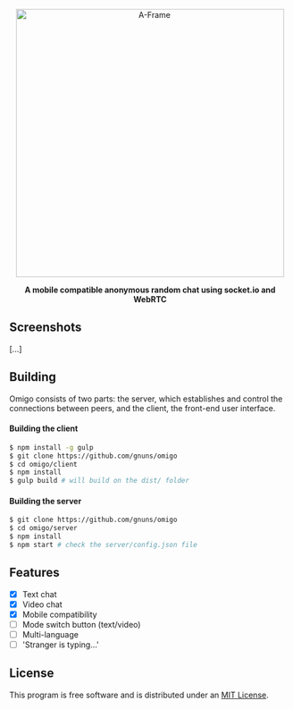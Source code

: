 <p align="center"><img width="480" alt="A-Frame" src="http://i.imgur.com/0Rjl4RZ.png"></p>

<p align="center"><b>A mobile compatible anonymous random chat using socket.io and WebRTC</b></p>

## Screenshots
[...]
## Building
Omigo consists of two parts: the server, which establishes and control the connections between peers, and the client, the front-end user interface.

#### Building the client

```sh
$ npm install -g gulp
$ git clone https://github.com/gnuns/omigo
$ cd omigo/client
$ npm install
$ gulp build # will build on the dist/ folder
```

#### Building the server

```sh
$ git clone https://github.com/gnuns/omigo
$ cd omigo/server
$ npm install
$ npm start # check the server/config.json file
```

## Features
- [x] Text chat
- [x] Video chat
- [x] Mobile compatibility
- [ ] Mode switch button (text/video)
- [ ] Multi-language
- [ ] 'Stranger is typing...'

## License

This program is free software and is distributed under an [MIT License](LICENSE).
